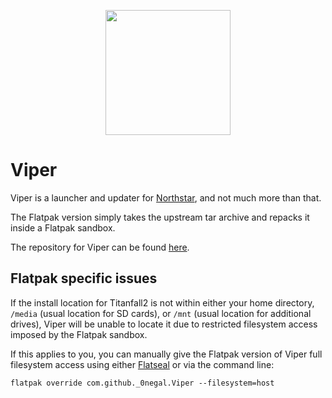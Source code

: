 <p align="center">
	<img src="com.github._0negal.Viper.png" width="200px"><br>
</p>

# Viper

Viper is a launcher and updater for [Northstar](https://github.com/R2Northstar/Northstar), and not much more than that.

The Flatpak version simply takes the upstream tar archive and repacks it inside a Flatpak sandbox.

The repository for Viper can be found [here](https://github.com/0neGal/viper).

## Flatpak specific issues

If the install location for Titanfall2 is not within either your home directory, `/media` (usual location for SD cards), or `/mnt` (usual location for additional drives), Viper will be unable to locate it due to restricted filesystem access imposed by the Flatpak sandbox.

If this applies to you, you can manually give the Flatpak version of Viper full filesystem access using either [Flatseal](https://flathub.org/apps/details/com.github.tchx84.Flatseal) or via the command line:

```
flatpak override com.github._0negal.Viper --filesystem=host
```
